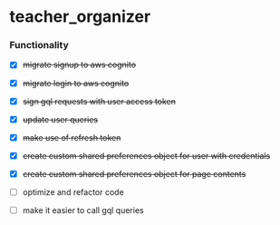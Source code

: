 # teacher_organizer

### Functionality
- [x] ~~migrate signup to aws cognito~~
- [x] ~~migrate login to aws cognito~~
- [x] ~~sign gql requests with user access token~~
- [x] ~~update user queries~~
- [x] ~~make use of refresh token~~
- [x] ~~create custom shared preferences object for user with credentials~~
- [x] ~~create custom shared preferences object for page contents~~
- [ ] optimize and refactor code
- [ ] make it easier to call gql queries

